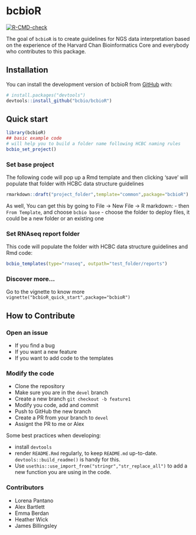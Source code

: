 
# bcbioR

<!-- badges: start -->

[![R-CMD-check](https://github.com/bcbio/bcbioR/actions/workflows/R-CMD-check.yaml/badge.svg)](https://github.com/bcbio/bcbioR/actions/workflows/R-CMD-check.yaml)
<!-- badges: end -->

The goal of `bcbioR` is to create guidelines for NGS data interpretation
based on the experience of the Harvard Chan Bioinformatics Core and
everybody who contributes to this package.

## Installation

You can install the development version of bcbioR from
[GitHub](https://github.com/) with:

``` r
# install.packages("devtools")
devtools::install_github("bcbio/bcbioR")
```

## Quick start

``` r
library(bcbioR)
## basic example code
# will help you to build a folder name following HCBC naming rules
bcbio_set_project()
```

### Set base project

The following code will pop up a Rmd template and then clicking ‘save’
will populate that folder with HCBC data structure guidelines

``` r
rmarkdown::draft("project_folder",template="common",package="bcbioR")
```

As well, You can get this by going to File -\> New File -\> R
markdown: - then `From Template`, and choose `bcbio base` - choose the
folder to deploy files, it could be a new folder or an existing one

### Set RNAseq report folder

This code will populate the folder with HCBC data structure guidelines
and Rmd code:

``` r
bcbio_templates(type="rnaseq", outpath="test_folder/reports")
```

### Discover more…

Go to the vignette to know more
`vignette("bcbioR_quick_start",package="bcbioR")`

## How to Contribute

### Open an issue

- If you find a bug
- If you want a new feature
- If you want to add code to the templates

### Modify the code

- Clone the repository
- Make sure you are in the `devel` branch
- Create a new branch `git checkout -b feature1`
- Modify you code, add and commit
- Push to GitHub the new branch
- Create a PR from your branch to `devel`
- Assignt the PR to me or Alex

Some best practices when developing:

- install `devtools`
- render `README.Rmd` regularly, to keep `README.md` up-to-date.
  `devtools::build_readme()` is handy for this.
- Use `usethis::use_import_from("stringr","str_replace_all")` to add a
  new function you are using in the code.

### Contributors

- Lorena Pantano
- Alex Bartlett
- Emma Berdan
- Heather Wick
- James Billingsley
